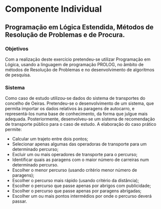 # Componente Individual
## Programação em Lógica Estendida, Métodos de Resolução de Problemas e de Procura.

### Objetivos
Com a realização deste exercício pretendeu-se utilizar Programação em Lógica, usando a linguagem de programação PROLOG, no âmbito de métodos de Resolução de Problemas e no desenvolvimento de algoritmos de pesquisa.

### Sistema
Como caso de estudo utilizou-se dados do sistema de transportes do concelho de Oeiras. Pretendeu-se o desenvolvimento de um sistema, que permita importar os dados relativos às paragens de autocarro, e representá-los numa base de conhecimento, da forma que julgue mais adequada. Posteriormente, desenvolveu-se um sistema de recomendação de transporte público para o caso de estudo. A elaboração do caso prático permite:
* Calcular um trajeto entre dois pontos;
* Selecionar apenas algumas das operadoras de transporte para um determinado percurso;
* Excluir um ou mais operadores de transporte para o percurso;
* Identificar quais as paragens com o maior número de carreiras num determinado percurso.
* Escolher o menor percurso (usando critério menor número de paragens);
* Escolher o percurso mais rápido (usando critério da distância);
* Escolher o percurso que passe apenas por abrigos com publicidade;
* Escolher o percurso que passe apenas por paragens abrigadas;
* Escolher um ou mais pontos intermédios por onde o percurso deverá passar.